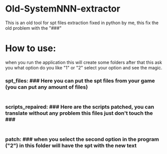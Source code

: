 # Old-SystemNNN-extractor
This is an old tool for spt files extraction fixed in python by me, this fix the old problem with the "###"

# How to use:
when you run the application this will create some folders after that this ask you what option do you like "1" or "2"
select your option and see the magic.

### spt_files: ### Here you can put the spt files from your game (you can put any amount of files) <br><br>
### scripts_repaired: ### Here are the scripts patched, you can translate without any problem this files just don't touch the ### <br><br>
### patch: ### when you select the second option in the program ("2") in this folder will have the spt with the new text <br><br>
